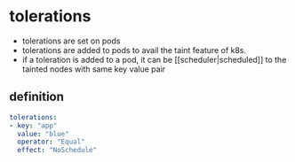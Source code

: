 # tolerations
- tolerations are set on pods
- tolerations are added to pods to avail the taint feature of k8s.
- if a toleration is added to a pod, it can be [[scheduler|scheduled]] to the tainted nodes with same key value pair

## definition
```yaml
tolerations:
- key: "app"
  value: "blue"
  operator: "Equal"
  effect: "NoSchedule"
```